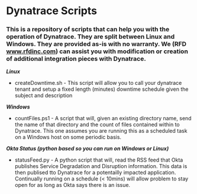 # Dynatrace Scripts
### This is a repository of scripts that can help you with the operation of Dynatrace.  They are split between Linux and Windows. They are provided as-is with no warranty.  We (RFD www.rfdinc.com) can assist you with modification or creation of additional integration pieces with Dynatrace.

***Linux***
* createDowntime.sh - This script will allow you to call your dynatrace tenant and setup a fixed length (minutes) downtime schedule given the subject and description

***Windows***
* countFiles.ps1 - A script that will, given an existing directory name, send the name of that directory and the count of files contained within to Dynatrace.  This one assumes you are running this as a scheduled task on a Windows host on some periodic basis.  

***Okta Status (python based so you can run on Windows or Linux)***
* statusFeed.py - A python script that will, read the RSS feed that Okta publishes Service Degradation and Disruption information.  This data is then publised tto Dynatrace for a potentailly impacted application.  Continually running on a schedule (< 10mins) will allow problem to stay open for as long as Okta says there is an issue.
